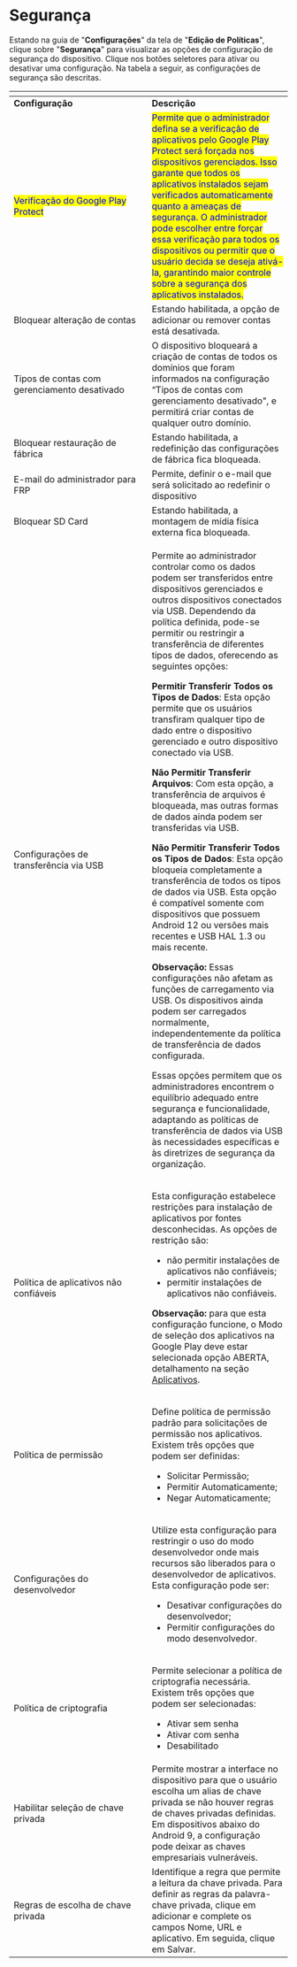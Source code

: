 # Segurança

Estando na guia de "**Configurações**" da tela de "**Edição de Políticas**", clique sobre "**Segurança**" para visualizar as opções de configuração de segurança do dispositivo. Clique nos botões seletores para ativar ou desativar uma configuração. Na tabela a seguir, as configurações de segurança são descritas.

<table data-header-hidden><thead><tr><th width="234"></th><th></th></tr></thead><tbody><tr><td><strong>Configuração</strong></td><td><strong>Descrição</strong></td></tr><tr><td><mark style="color:blue;">Verificação do Google Play Protect</mark></td><td><mark style="color:blue;">Permite que o administrador defina se a verificação de aplicativos pelo Google Play Protect será forçada nos dispositivos gerenciados. Isso garante que todos os aplicativos instalados sejam verificados automaticamente quanto a ameaças de segurança. O administrador pode escolher entre forçar essa verificação para todos os dispositivos ou permitir que o usuário decida se deseja ativá-la, garantindo maior controle sobre a segurança dos aplicativos instalados.</mark></td></tr><tr><td>Bloquear alteração de contas</td><td>Estando habilitada, a opção de adicionar ou remover contas está desativada.</td></tr><tr><td>Tipos de contas com gerenciamento desativado</td><td>O dispositivo bloqueará a criação de contas de todos os domínios que foram informados na configuração “Tipos de contas com gerenciamento desativado", e permitirá criar contas de qualquer outro domínio.</td></tr><tr><td>Bloquear restauração de fábrica</td><td>Estando habilitada, a redefinição das configurações de fábrica fica bloqueada.</td></tr><tr><td>E-mail do administrador para FRP</td><td>Permite, definir o e-mail que será solicitado ao redefinir o dispositivo</td></tr><tr><td>Bloquear SD Card</td><td>Estando habilitada, a montagem de mídia física externa fica bloqueada.</td></tr><tr><td>Configurações de transferência via USB</td><td><p>Permite ao administrador controlar como os dados podem ser transferidos entre dispositivos gerenciados e outros dispositivos conectados via USB. Dependendo da política definida, pode-se permitir ou restringir a transferência de diferentes tipos de dados, oferecendo as seguintes opções:</p><p><strong>Permitir Transferir Todos os Tipos de Dados</strong>: Esta opção permite que os usuários transfiram qualquer tipo de dado entre o dispositivo gerenciado e outro dispositivo conectado via USB.</p><p><strong>Não Permitir Transferir Arquivos</strong>: Com esta opção, a transferência de arquivos é bloqueada, mas outras formas de dados ainda podem ser transferidas via USB.</p><p><strong>Não Permitir Transferir Todos os Tipos de Dados</strong>: Esta opção bloqueia completamente a transferência de todos os tipos de dados via USB. Esta opção é compatível somente com dispositivos que possuem Android 12 ou versões mais recentes e USB HAL 1.3 ou mais recente.</p><p><strong>Observação:</strong> Essas configurações não afetam as funções de carregamento via USB. Os dispositivos ainda podem ser carregados normalmente, independentemente da política de transferência de dados configurada.</p><p>Essas opções permitem que os administradores encontrem o equilíbrio adequado entre segurança e funcionalidade, adaptando as políticas de transferência de dados via USB às necessidades específicas e às diretrizes de segurança da organização.</p></td></tr><tr><td>Política de aplicativos não confiáveis</td><td><p>Esta configuração estabelece restrições para instalação de aplicativos por fontes desconhecidas. As opções de restrição são:</p><ul><li>não permitir instalações de aplicativos não confiáveis;</li><li>permitir instalações de aplicativos não confiáveis.</li></ul><p><strong>Observação:</strong> para que esta configuração funcione, o Modo de seleção dos aplicativos na Google Play deve estar selecionada opção ABERTA, detalhamento na seção <a href="../aplicativos/">Aplicativos</a>.</p></td></tr><tr><td>Política de permissão</td><td><p>Define política de permissão padrão para solicitações de permissão nos aplicativos. Existem três opções que podem ser definidas:</p><ul><li>Solicitar Permissão;</li><li>Permitir Automaticamente;</li><li>Negar Automaticamente;</li></ul></td></tr><tr><td>Configurações do desenvolvedor</td><td><p>Utilize esta configuração para restringir o uso do modo desenvolvedor onde mais recursos são liberados para o desenvolvedor de aplicativos. Esta configuração pode ser:</p><ul><li>Desativar configurações do desenvolvedor;</li><li>Permitir configurações do modo desenvolvedor.</li></ul></td></tr><tr><td>Política de criptografia</td><td><p>Permite selecionar a política de criptografia necessária. Existem três opções que podem ser selecionadas:</p><ul><li>Ativar sem senha</li><li>Ativar com senha</li><li>Desabilitado</li></ul></td></tr><tr><td>Habilitar seleção de chave privada</td><td>Permite mostrar a interface no dispositivo para que o usuário escolha um alias de chave privada se não houver regras de chaves privadas definidas. Em dispositivos abaixo do Android 9, a configuração pode deixar as chaves empresariais vulneráveis.</td></tr><tr><td>Regras de escolha de chave privada</td><td>Identifique a regra que permite a leitura da chave privada. Para definir as regras da palavra-chave privada, clique em adicionar e complete os campos Nome, URL e aplicativo. Em seguida, clique em Salvar.</td></tr></tbody></table>

